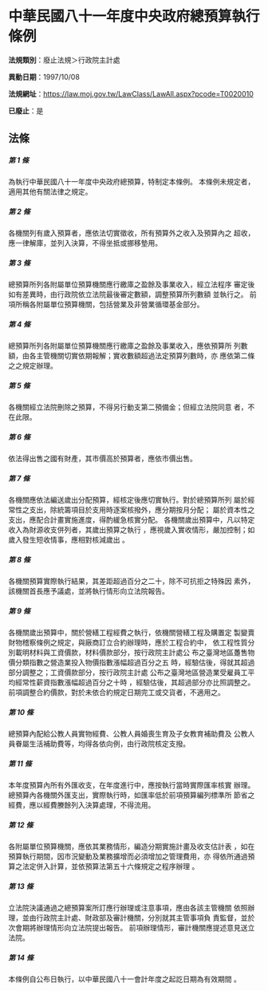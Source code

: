 # 中華民國八十一年度中央政府總預算執行條例

**法規類別**：廢止法規＞行政院主計處

**異動日期**：1997/10/08  

**法規網址**：https://law.moj.gov.tw/LawClass/LawAll.aspx?pcode=T0020010

**已廢止**：是



## 法條
##### 第 1 條
為執行中華民國八十一年度中央政府總預算，特制定本條例。
本條例未規定者，適用其他有關法律之規定。

##### 第 2 條
各機關列有歲入預算者，應依法切實徵收，所有預算外之收入及預算內之
超收，應一律解庫，並列入決算，不得坐抵或挪移墊用。

##### 第 3 條
總預算所列各附屬單位預算機關應行繳庫之盈餘及事業收入，經立法程序
審定後如有差異時，由行政院依立法院最後審定數額，調整預算所列數額
並執行之。
前項所稱各附屬單位預算機關，包括營業及非營業循環基金部分。

##### 第 4 條
總預算所列各附屬單位預算機關應行繳庫之盈餘及事業收入，應依預算所
列數額，由各主管機關切實依期報解；實收數額超過法定預算列數時，亦
應依第二條之之規定辦理。

##### 第 5 條
各機關經立法院刪除之預算，不得另行動支第二預備金；但經立法院同意
者，不在此限。

##### 第 6 條
依法得出售之國有財產，其市價高於預算者，應依市價出售。

##### 第 7 條
各機關應依法編送歲出分配預算，經核定後應切實執行。對於總預算所列
屬於經常性之支出，除統籌項目於支用時逐案核撥外，應分期按月分配；
屬於資本性之支出，應配合計畫實施進度，得酌緩急核實分配。
各機關歲出預算中，凡以特定收入為財源收支併列者，其歲出預算之執行
，應視歲入實收情形，嚴加控制；如歲入發生短收情事，應相對核減歲出
。

##### 第 8 條
各機關預算實際執行結果，其差距超過百分之二十，除不可抗拒之特殊因
素外，該機關首長應予議處，並將執行情形向立法院報告。

##### 第 9 條
各機關歲出預算中，關於營繕工程經費之執行，依機關營繕工程及購置定
製變賣財物稽察條例之規定，與廠商訂立合約辦理時，應於工程合約中，
依工程性質分別載明材料與工資價款，材料價款部分，按行政院主計處公
布之臺灣地區躉售物價分類指數之營造業投入物價指數漲幅超過百分之五
時，經驗估後，得就其超過部分調整之；工資價款部分，按行政院主計處
公布之臺灣地區營造業受雇員工平均經常性薪資指數漲幅超過百分之十時
，經驗估後，其超過部分亦比照調整之。
前項調整合約價款，對於未依合約規定日期完工或交貨者，不適用之。

##### 第 10 條
總預算內配給公教人員實物經費、公教人員婚喪生育及子女教育補助費及
公教人員眷屬生活補助費等，均得各依向例，由行政院核定支撥。

##### 第 11 條
本年度預算內所有外匯收支，在年度進行中，應按執行當時實際匯率核實
辦理。
總預算內各機關外匯支出，實際執行時，如匯率低於前項預算編列標準所
節省之經費，應以經費賸餘列入決算處理，不得流用。

##### 第 12 條
各附屬單位預算機關，應依其業務情形，編造分期實施計畫及收支估計表
，如在預算執行期間，因市況變動及業務擴增而必須增加之管理費用，亦
得依所通過預算之法定併入計算，並依預算法第五十六條規定之程序辦理
。

##### 第 13 條
立法院決議通過之總預算案所訂應行辦理或注意事項，應由各該主管機關
依照辦理，並由行政院主計處、財政部及審計機關，分別就其主管事項負
責監督，並於次會期將辦理情形向立法院提出報告。
前項辦理情形，審計機關應提述意見送立法院。

##### 第 14 條
本條例自公布日執行，以中華民國八十一會計年度之起訖日期為有效期間
。


